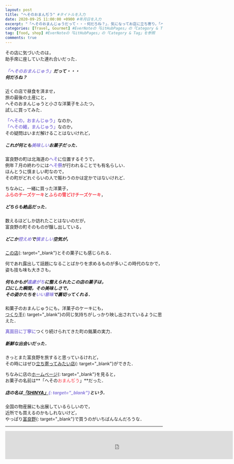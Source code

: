 ```yaml
---
layout: post
title: "へそのおまんぢう" #タイトルを入力
date: 2020-09-25 11:00:00 +0900 #年月日を入力
excerpt: "「へそのおまんじゅうだって・・・何だろね？」．気になってお店に立ち寄り，「へそのおまんじゅう」と小さな洋菓子をふたつ買ってみた．その味は・・・" #home画面でタイトルの下に表示される短文を入力
categories: [Travel, Gourmet] #EverNoteの「GitHubPages」の「Category & Tag」を参照
tag: [food, shop] #EverNoteの「GitHubPages」の「Category & Tag」を参照
comments: true
---
```


その店に気づいたのは，  
助手席に座していた連れ合いだった．
##### <span style="color: #8d7edc;">「へそのおまんじゅう」</span>だって・・・<br />何だろね？

近くの店で昼食を済ませ，  
旅の最後の土産にと，  
へそのおまんじゅうと小さな洋菓子をふたつ，  
試しに買ってみた．

<span style="color: #8d7edc;">**「へその，おまんじゅう」**</span>なのか，  
<span style="color: #8d7edc;">**「へその緒，まんじゅう」**</span>なのか，  
その疑問はいまだ解けることはないけれど，
##### これが何とも<span style="color: #8d7edc;">美味しい</span>お菓子だった．

富良野の町は北海道の<span style="color: #8d7edc;">**へそ**</span>に位置するそうで，  
例年７月の終わりには<span style="color: #8d7edc;">**へそ祭**</span>が行われることでも有名らしい．  
ほんとうに慎ましい町なので，  
その町がどれぐらいの人で賑わうのかは定かではないけれど．

ちなみに，一緒に買った洋菓子，  
<span style="color: #f83e4b;">**ふらのチーズケーキ**</span>と<span style="color: #f83e4b;">**ふらの雪どけチーズケーキ**</span>，
##### どちらも絶品だった．

数えるほどしか訪れたことはないのだが，  
富良野の町そのものが醸し出している，
##### どこか<span style="color: #8d7edc;">控えめ</span>で<span style="color: #8d7edc;">慎ましい</span>空気が，
[この店](https://yukidoke.co.jp/){: target="_blank"}とその菓子にも感じられる．

何であれ露出して話題になることばかりを求めるものが多いこの時代のなかで，  
姿も技も味も大きさも，  
##### 何もかもが<span style="color: #8d7edc;">遠慮がち</span>に整えられたこの店の菓子は，<br />口にした瞬間，その美味しさで，<br />その姿かたちを<span style="color: #8d7edc;">いい意味</span>で裏切ってくれる．
和菓子のおまんじゅうにも，洋菓子のケーキにも，  
[つくり手](https://yukidoke.co.jp/){: target="_blank"}の同じ気持ちがしっかり映し出されているように思えた．

<span style="color: #8d7edc;">**真面目に丁寧に**</span>つくり続けられてきた町の銘菓の実力．
##### 新鮮な出会いだった．

きっとまた富良野を旅すると思っているけれど，  
その時にはぜひ[立ち寄ってみたい店](https://yukidoke.co.jp/){: target="_blank"}ができた．

ちなみに店の[ホームページ](https://yukidoke.co.jp/){: target="_blank"}を見ると，  
お菓子の名前は**「へその<span style="color: #f83e4b;">おまんぢう</span>」**だった．

##### 店の名は<span style="color: #8d7edc;">[「SHINYA」](https://yukidoke.co.jp/){: target="_blank"}</span>という．
全国の物産展にも出展しているらしいので，  
近所でも買えるのかもしれないけど，  
やっぱり[富良野](https://www.furanotourism.com/jp/){: target="_blank"}で買うのがいちばんなんだろうな．

*****

<iframe src="https://rcm-fe.amazon-adsystem.com/e/cm?o=9&p=48&l=ez&f=ifr&linkID=850b58a06c65ee4a69681349a14046b9&t=palibera-22&tracking_id=palibera-22" width="728" height="90" scrolling="no" border="0" marginwidth="0" style="border:none;" frameborder="0" target="_blank"></iframe>
